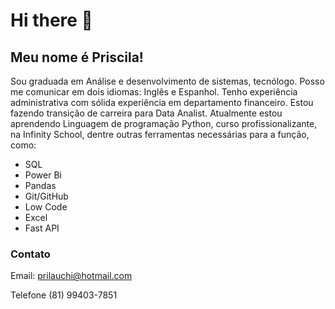 # Hi there 👋

## Meu nome é Priscila!


Sou graduada em Análise e desenvolvimento de sistemas, tecnólogo. Posso me comunicar em dois idiomas: Inglês e Espanhol. 
Tenho experiência administrativa com sólida experiência em departamento financeiro. 
Estou fazendo transição de carreira para Data Analist. Atualmente estou aprendendo Linguagem de programação Python, curso profissionalizante,
na Infinity School, dentre outras ferramentas necessárias para a função, como:

- SQL
- Power Bi
- Pandas
- Git/GitHub
- Low Code
- Excel
- Fast API

### Contato
Email: prilauchi@hotmail.com

Telefone
(81) 99403-7851












  <!--
**prilauchi/prilauchi** is a ✨ _special_ ✨ repository because its `README.md` (this file) appears on your GitHub profile.

Here are some ideas to get you started:

- 🔭 I’m currently working on ...
- 🌱 I’m currently learning ...
- 👯 I’m looking to collaborate on ...
- 🤔 I’m looking for help with ...
- 💬 Ask me about ...
- 📫 How to reach me: ...
- 😄 Pronouns: ...
- ⚡ Fun fact: ...
-->
